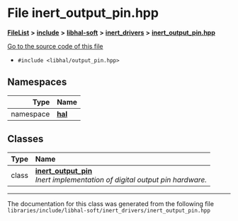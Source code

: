 

# File inert\_output\_pin.hpp



[**FileList**](files.md) **>** [**include**](dir_cba0faac6e93618a6e2539705915bd70.md) **>** [**libhal-soft**](dir_d4bad6877cf31bc2d39b696d7a305013.md) **>** [**inert\_drivers**](dir_140c0a66abe76384f84bfc7661372b14.md) **>** [**inert\_output\_pin.hpp**](inert__output__pin_8hpp.md)

[Go to the source code of this file](inert__output__pin_8hpp_source.md)



* `#include <libhal/output_pin.hpp>`













## Namespaces

| Type | Name |
| ---: | :--- |
| namespace | [**hal**](namespacehal.md) <br> |


## Classes

| Type | Name |
| ---: | :--- |
| class | [**inert\_output\_pin**](classhal_1_1inert__output__pin.md) <br>_Inert implementation of digital output pin hardware._  |



















































------------------------------
The documentation for this class was generated from the following file `libraries/include/libhal-soft/inert_drivers/inert_output_pin.hpp`

